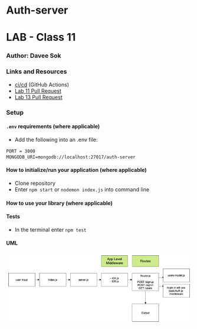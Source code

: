 # Auth-server

# LAB - Class 11

### Author: Davee Sok

### Links and Resources

- [ci/cd](https://github.com/davee-401-advanced-javascript/auth-server/actions) (GitHub Actions)
- [Lab 11 Pull Request](https://github.com/davee-401-advanced-javascript/auth-server/pull/1)
- [Lab 13 Pull Request](https://github.com/davee-401-advanced-javascript/auth-server/pull/2)
<!-- - [back-end server url](http://xyz.com) (when applicable)
- [front-end application](http://xyz.com) (when applicable) -->

### Setup

#### `.env` requirements (where applicable)

- Add the following into an .env file:

```
PORT = 3000
MONGODB_URI=mongodb://localhost:27017/auth-server
```

#### How to initialize/run your application (where applicable)

- Clone repository
- Enter `npm start` or `nodemon index.js` into command line

#### How to use your library (where applicable)

#### Tests

<!-- - How do you run tests?
- Any tests of note?
- Describe any tests that you did not complete, skipped, etc -->

- In the terminal enter `npm test`

#### UML

<!-- Link to an image of the UML for your application and response to events -->

![Lab-11-UML](Lab-11-UML.jpg)
